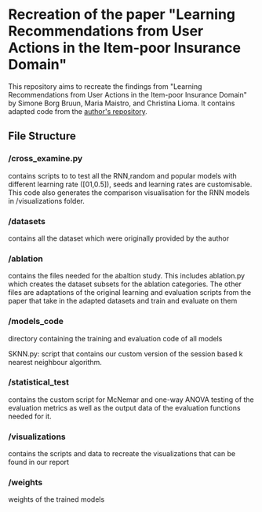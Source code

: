 # Recreation of the paper "Learning Recommendations from User Actions in the Item-poor Insurance Domain"

This repository aims to recreate the findings from "Learning Recommendations from User Actions in the Item-poor Insurance Domain" by Simone Borg Bruun, Maria Maistro, and Christina Lioma. It contains adapted code from the [author's repository](https://github.com/simonebbruun/cross-sessions_RS).

## File Structure

### /cross_examine.py

contains scripts to to test all the RNN,random and popular models with different learning rate ([01,0.5]), seeds and learning rates are customisable. This code also generates the comparison visualisation for the RNN models in /visualizations folder.

### /datasets

contains all the dataset which were originally provided by the author

### /ablation

contains the files needed for the abaltion study. This includes ablation.py which creates the dataset subsets for the ablation categories. The other files are adaptations of the original learning and evaluation scripts from the paper that take in the adapted datasets and train and evaluate on them

### /models_code

directory containing the training and evaluation code of all models

SKNN.py: script that contains our custom version of the session based k nearest neighbour algorithm.

### /statistical_test

contains the custom script for McNemar and one-way ANOVA testing of the evaluation metrics as well as the output data of the evaluation functions needed for it.

### /visualizations

contains the scripts and data to recreate the visualizations that can be found in our report

### /weights

weights of the trained models
